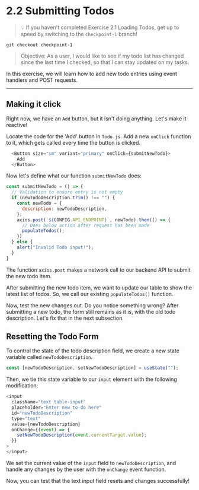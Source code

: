 # 2.2 Submitting Todos

> 💡 If you haven't completed Exercise 2.1 Loading Todos, get up to speed by switching to the `checkpoint-1` branch!

```
git checkout checkpoint-1
```

> Objective: As a user, I would like to see if my todo list has changed since the last time I checked, so that I can stay updated on my tasks.

In this exercise, we will learn how to add new todo entries using event handlers and POST requests.

---

## Making it click

Right now, we have an `Add` button, but it isn't doing anything. Let's make it reactive!

Locate the code for the 'Add' button in `Todo.js`. Add a new `onClick` function to it, which gets called every time the button is clicked.

```js
  <Button size="sm" variant="primary" onClick={submitNewTodo}>
    Add
  </Button>
```

Now let's define what our function `submitNewTodo` does:

```js
const submitNewTodo = () => {
  // Validation to ensure entry is not empty
  if (newTodoDescription.trim() !== "") {
    const newTodo = {
      description: newTodoDescription,
    };
    axios.post(`${CONFIG.API_ENDPOINT}`, newTodo).then(() => {
      // Does below action after request has been made 
      populateTodos();
    })
  } else {
    alert("Invalid Todo input!");
  }
}
```
The function `axios.post` makes a network call to our backend API to submit the new todo item.

After submitting the new todo item, we want to update our table to show the latest list of todos. So, we call our existing `populateTodos()` function.

Now, test the new changes out. Do you notice something wrong? After submitting a new todo, the form still remains as it is, with the old todo description. Let's fix that in the next subsection.

## Resetting the Todo Form

To control the state of the todo description field, we create a new state variable called `newTodoDescription`.

```js
const [newTodoDescription, setNewTodoDescription] = useState("");
```

Then, we tie this state variable to our `input` element with the following modification:

```js
<input
  className="text table-input"
  placeholder="Enter new to-do here"
  id="newTodoDescription"
  type="text"
  value={newTodoDescription}
  onChange={(event) => {
    setNewTodoDescription(event.currentTarget.value);
  }}
>
</input>
```

We set the current value of the `input` field to `newTodoDescription`, and handle any changes by the user with the `onChange` event function.

Now, you can test that the text input field resets and changes successfully!